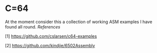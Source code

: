 # C=64

At the moment consider this a collection of working ASM examples I have found all round.
*References*

[1] https://github.com/cslarsen/c64-examples


[2] https://github.com/kindjie/6502Assembly

